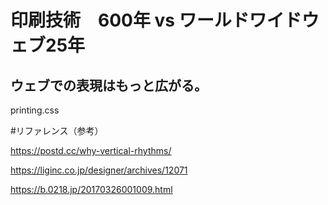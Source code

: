 # 印刷技術　600年 vs ワールドワイドウェブ25年 
## ウェブでの表現はもっと広がる。
printing.css

#リファレンス（参考）

 https://postd.cc/why-vertical-rhythms/
 
 https://liginc.co.jp/designer/archives/12071
 
 https://b.0218.jp/20170326001009.html
